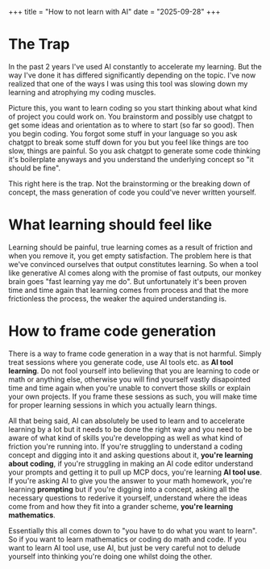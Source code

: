 +++
title = "How to not learn with AI"
date = "2025-09-28"
+++
# The Trap
In the past 2 years I've used AI constantly to accelerate my learning. But the way I've done it has differed significantly depending on the topic. I've now realized that one of the ways I was using this tool was slowing down my learning and atrophying my coding muscles. 

Picture this, you want to learn coding so you start thinking about what kind of project you could work on. You brainstorm and possibly use chatgpt to get some ideas and orientation as to where to start (so far so good). Then you begin coding. You forgot some stuff in your language so you ask chatgpt to break some stuff down for you but you feel like things are too slow, things are painful. So you ask chatgpt to generate some code thinking it's boilerplate anyways and you understand the underlying concept so "it should be fine". 

This right here is the trap. Not the brainstorming or the breaking down of concept, the mass generation of code you could've never written yourself. 

# What learning should feel like
Learning should be painful, true learning comes as a result of friction and when you remove it, you get empty satisfaction. The problem here is that we've convinced ourselves that output constitutes learning. So when a tool like generative AI comes along with the promise of fast outputs, our monkey brain goes "fast learning yay me do". But unfortunately it's been proven time and time again that learning comes from process and that the more frictionless the process, the weaker the aquired understanding is.

# How to frame code generation
There is a way to frame code generation in a way that is not harmful. Simply treat sessions where you generate code, use AI tools etc. as **AI tool learning**. Do not fool yourself into believing that you are learning to code or math or anything else, otherwise you will find yourself vastly disapointed time and time again when you're unable to convert those skills or explain your own projects. If you frame these sessions as such, you will make time for proper learning sessions in which you actually learn things.  

All that being said, AI can absolutely be used to learn and to accelerate learning by a lot but it needs to be done the right way and you need to be aware of what kind of skills you're developping as well as what kind of friction you're running into. If you're struggling to understand a coding concept and digging into it and asking questions about it, **you're learning about coding**, if you're struggling in making an AI code editor understand your prompts and getting it to pull up MCP docs, you're learning **AI tool use**. If you're asking AI to give you the answer to your math homework, you're learning **prompting** but if you're digging into a concept, asking all the necessary questions to rederive it yourself, understand where the ideas come from and how they fit into a grander scheme, **you're learning mathematics**. 

Essentially this all comes down to "you have to do what you want to learn". So if you want to learn mathematics or coding do math and code. If you want to learn AI tool use, use AI, but just be very careful not to delude yourself into thinking you're doing one whilst doing the other.